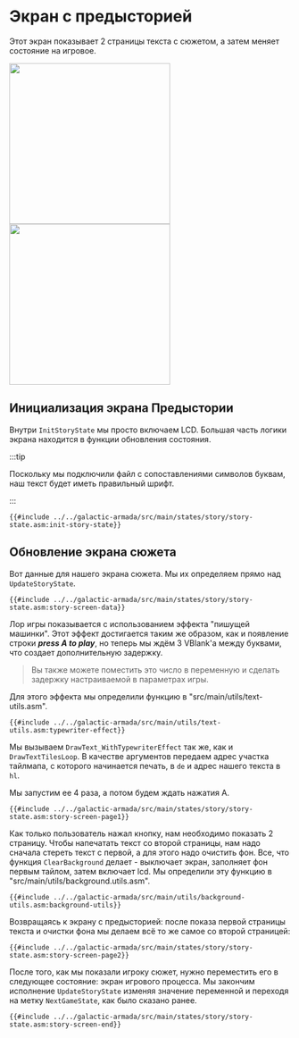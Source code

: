 # Экран с предысторией

Этот экран показывает 2 страницы текста с сюжетом, а затем меняет состояние на игровое.

<img src="../assets/part3/img/GalacticArmada-1.png" class="pixelated" height="288px">

<img src="../assets/part3/img/GalacticArmada-2.png" class="pixelated" height="288px">

## Инициализация экрана Предыстории

Внутри `InitStoryState` мы просто включаем LCD. Большая часть логики экрана находится в функции обновления состояния.

:::tip

Поскольку мы подключили файл с сопоставлениями символов буквам, наш текст будет иметь правильный шрифт.

:::

```rgbasm,linenos,start={{#line_no_of "" ../../galactic-armada/src/main/states/story/story-state.asm:init-story-state}}
{{#include ../../galactic-armada/src/main/states/story/story-state.asm:init-story-state}}
```

## Обновление экрана сюжета

Вот данные для нашего экрана сюжета. Мы их определяем прямо над `UpdateStoryState`.

```rgbasm,linenos,start={{#line_no_of "" ../../galactic-armada/src/main/states/story/story-state.asm:story-screen-data}}
{{#include ../../galactic-armada/src/main/states/story/story-state.asm:story-screen-data}}
```

Лор игры показывается с использованием эффекта "пишущей машинки". Этот эффект достигается таким же образом, как и появление строки ***press A to play***, но теперь мы ждём 3 VBlank'а между буквами, что создает дополнительную задержку.

> Вы также можете поместить это число в переменную и сделать задержку настраиваемой в параметрах игры.

Для этого эффекта мы определили функцию в "src/main/utils/text-utils.asm".

```rgbasm,linenos,start={{#line_no_of "" ../../galactic-armada/src/main/utils/text-utils.asm:typewriter-effect}}
{{#include ../../galactic-armada/src/main/utils/text-utils.asm:typewriter-effect}}
```

Мы вызываем `DrawText_WithTypewriterEffect` так же, как и `DrawTextTilesLoop`. В качестве аргументов передаем адрес участка тайлмапа, с которого начинается печать, в `de` и адрес нашего текста в `hl`.

Мы запустим ее 4 раза, а потом будем ждать нажатия A.

```rgbasm,linenos,start={{#line_no_of "" ../../galactic-armada/src/main/states/story/story-state.asm:story-screen-page1}}
{{#include ../../galactic-armada/src/main/states/story/story-state.asm:story-screen-page1}}
```

Как только пользователь нажал кнопку, нам необходимо показать 2 страницу. Чтобы напечатать текст со второй страницы, нам надо сначала стереть текст с первой, а для этого надо очистить фон. Все, что функция `ClearBackground` делает - выключает экран, заполняет фон первым тайлом, затем включает lcd. Мы определили эту функцию в "src/main/utils/background.utils.asm".

```rgbasm,linenos,start={{#line_no_of "" ../../galactic-armada/src/main/utils/background-utils.asm:background-utils}}
{{#include ../../galactic-armada/src/main/utils/background-utils.asm:background-utils}}
```

Возвращаясь к экрану с предысторией: после показа первой страницы текста и очистки фона мы делаем всё то же самое со второй страницей:

```rgbasm,linenos,start={{#line_no_of "" ../../galactic-armada/src/main/states/story/story-state.asm:story-screen-page2}}
{{#include ../../galactic-armada/src/main/states/story/story-state.asm:story-screen-page2}}
```

После того, как мы показали игроку сюжет, нужно переместить его в следующее состояние: экран игрового процесса. Мы закончим исполнение `UpdateStoryState` изменяя значение переменной и переходя на метку `NextGameState`, как было сказано ранее.

```rgbasm,linenos,start={{#line_no_of "" ../../galactic-armada/src/main/states/story/story-state.asm:story-screen-end}}
{{#include ../../galactic-armada/src/main/states/story/story-state.asm:story-screen-end}}
```
